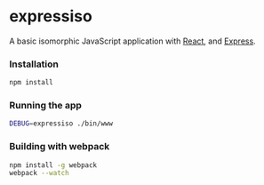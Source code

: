 # expressiso
A basic isomorphic JavaScript application with [React](http://facebook.github.io/react/), and [Express](expressjs.com).

### Installation
```bash
npm install
```

### Running the app
```bash
DEBUG=expressiso ./bin/www
```

### Building with webpack
```bash
npm install -g webpack
webpack --watch
```

